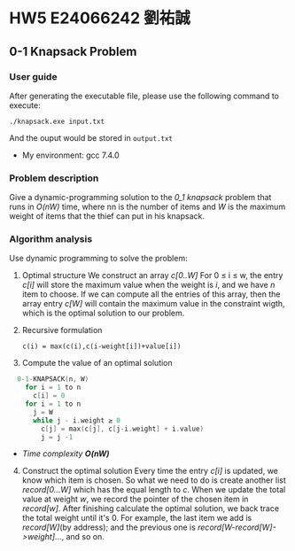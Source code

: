 # HW5 E24066242 劉祐誠

## 0-1 Knapsack Problem
### User guide
After generating the executable file, please use the following command to execute:

```
./knapsack.exe input.txt
```
And the ouput would be stored in `output.txt`
* My environment: gcc 7.4.0
### Problem description
Give a dynamic-programming solution to the _0_1 knapsack_ problem that runs in _O(nW)_ time, where nn is the number of items and _W_ is the maximum weight of items that the thief can put in his knapsack.
### Algorithm analysis
Use dynamic programming to solve the problem:
1. Optimal structure
We construct an array _c[0..W]_
For 0 ≤ i ≤ w, the entry _c[i]_ will store the maximum value when the weight is _i_, and we have _n_ item to choose.
If we can compute all the entries of this array, then
the array entry _c[W]_ will contain the maximum value in the constraint wigth, which is the optimal solution to our problem.

2. Recursive formulation
    ```
    c(i) = max(c(i),c(i-weight[i])+value[i])
    ```
3. Compute the value of an optimal solution
```c++
  0-1-KNAPSACK(n, W)
    for i = 1 to n
      c[i] = 0
    for i = 1 to n
      j = W
      while j - i.weight ≥ 0
        c[j] = max(c[j], c[j-i.weight] + i.value)
        j = j -1
```
* _Time complexity_ **_O(nW)_**

4. Construct the optimal solution
Every time the entry _c[i]_ is updated, we know which item is chosen.  So what we need to do is create another list _record[0...W]_ which has the equal length to _c_. When we update the total value at weight _w_, we record the pointer of the chosen item in _record[w]_. After finishing calculate the optimal solution, we back trace the total weight until it's 0. For example, the last item we add is _record[W]_(by address); and the previous one is _record[W-record[W]->weight]_..., and so on.
